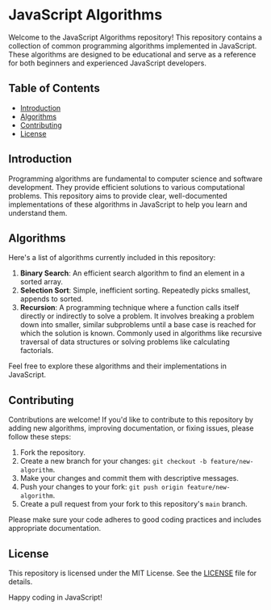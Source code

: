 # JavaScript Algorithms

Welcome to the JavaScript Algorithms repository! This repository contains a collection of common programming algorithms implemented in JavaScript. These algorithms are designed to be educational and serve as a reference for both beginners and experienced JavaScript developers.

## Table of Contents

- [Introduction](#introduction)
- [Algorithms](#algorithms)
- [Contributing](#contributing)
- [License](#license)

## Introduction

Programming algorithms are fundamental to computer science and software development. They provide efficient solutions to various computational problems. This repository aims to provide clear, well-documented implementations of these algorithms in JavaScript to help you learn and understand them.

## Algorithms

Here's a list of algorithms currently included in this repository:

1. **Binary Search**: An efficient search algorithm to find an element in a sorted array.
2. **Selection Sort**: Simple, inefficient sorting. Repeatedly picks smallest, appends to sorted.
3. **Recursion**: A programming technique where a function calls itself directly or indirectly to solve a problem. It involves breaking a problem down into smaller, similar subproblems until a base case is reached for which the solution is known. Commonly used in algorithms like recursive traversal of data structures or solving problems like calculating factorials.

Feel free to explore these algorithms and their implementations in JavaScript.

## Contributing

Contributions are welcome! If you'd like to contribute to this repository by adding new algorithms, improving documentation, or fixing issues, please follow these steps:

1. Fork the repository.
2. Create a new branch for your changes: `git checkout -b feature/new-algorithm`.
3. Make your changes and commit them with descriptive messages.
4. Push your changes to your fork: `git push origin feature/new-algorithm`.
5. Create a pull request from your fork to this repository's `main` branch.

Please make sure your code adheres to good coding practices and includes appropriate documentation.

## License

This repository is licensed under the MIT License. See the [LICENSE](LICENSE) file for details.

Happy coding in JavaScript!
